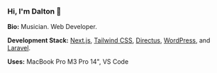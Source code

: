 ### Hi, I'm Dalton 👋

**Bio:**
Musician. Web Developer.

**Development Stack:**
[Next.js](https://nextjs.com/), [Tailwind CSS](https://tailwindcss.com/), [Directus](https://directus.io), [WordPress](https://wordpress.org/), and [Laravel](https://laravel.com/).

**Uses:**
MacBook Pro M3 Pro 14", VS Code
